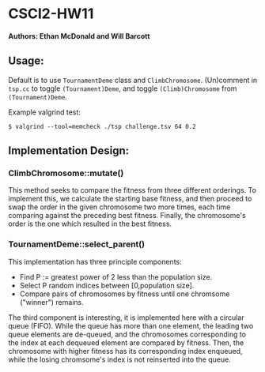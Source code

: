 # CSCI2-HW11
#### Authors: Ethan McDonald and Will Barcott

## Usage:
Default is to use ```TournamentDeme``` class and ```ClimbChromosome```. (Un)comment in ```tsp.cc``` to toggle ```(Tournament)Deme```, and toggle ```(Climb)Chromosome``` from ```(Tournament)Deme```.

Example valgrind test:
```
$ valgrind --tool=memcheck ./tsp challenge.tsv 64 0.2
```

## Implementation Design:

### ClimbChromosome::mutate()
This method seeks to compare the fitness from three different orderings. To implement this, we calculate the starting base fitness, and then proceed to swap the order in the given chromosome two more times, each time comparing against the preceding best fitness. Finally, the chromosome's order is the one which resulted in the best fitness.

### TournamentDeme::select_parent()
This implementation has three principle components:
+ Find P := greatest power of 2 less than the population size.
+ Select P random indices between [0,population size].
+ Compare pairs of chromosomes by fitness until one chromsome ("winner") remains.

The third component is interesting, it is implemented here with a circular queue (FIFO). While the queue has more than one element, the leading two queue elements are de-queued, and the chromosomes corresponding to the index at each dequeued element are compared by fitness. Then, the chromosome with higher fitness has its corresponding index enqueued, while the losing chromsome's index is not reinserted into the queue.
